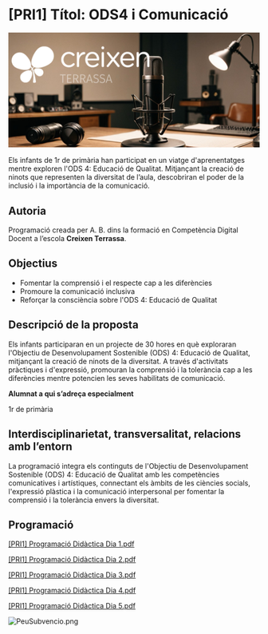 # [PRI1] Títol: ODS4 i Comunicació

![PortadaCreixen](PortadaCreixen.png)

Els infants de 1r de primària han participat en un viatge d'aprenentatges mentre exploren l'ODS 4: Educació de Qualitat. Mitjançant la creació de ninots que representen la diversitat de l’aula, descobriran el poder de la inclusió i la importància de la comunicació.

## **Autoria**

Programació creada per A. B. dins la formació en Competència Digital Docent a l’escola **Creixen Terrassa**.

## **Objectius**

- Fomentar la comprensió i el respecte cap a les diferències
- Promoure la comunicació inclusiva
- Reforçar la consciència sobre l'ODS 4: Educació de Qualitat

## **Descripció de la proposta**

Els infants participaran en un projecte de 30 hores en què exploraran l'Objectiu de Desenvolupament Sostenible (ODS) 4: Educació de Qualitat, mitjançant la creació de ninots de la diversitat. A través d'activitats pràctiques i d'expressió, promouran la comprensió i la tolerància cap a les diferències mentre potencien les seves habilitats de comunicació.

**Alumnat a qui s’adreça especialment**

1r de primària

## **Interdisciplinarietat, transversalitat, relacions amb l’entorn**

La programació integra els continguts de l'Objectiu de Desenvolupament Sostenible (ODS) 4: Educació de Qualitat amb les competències comunicatives i artístiques, connectant els àmbits de les ciències socials, l'expressió plàstica i la comunicació interpersonal per fomentar la comprensió i la tolerància envers la diversitat.

## **Programació**

[[PRI1] Programació Didàctica Dia 1.pdf](Programaci%C3%B3%20Did%C3%A0ctica/PRI1_Programaci%C3%B3_Did%C3%A0ctica_Dia_1.pdf)

[[PRI1] Programació Didàctica Dia 2.pdf](Programaci%C3%B3%20Did%C3%A0ctica/PRI1_Programaci%C3%B3_Did%C3%A0ctica_Dia_2.pdf)

[[PRI1] Programació Didàctica Dia 3.pdf](Programaci%C3%B3%20Did%C3%A0ctica/PRI1_Programaci%C3%B3_Did%C3%A0ctica_Dia_3.pdf)

[[PRI1] Programació Didàctica Dia 4.pdf](Programaci%C3%B3%20Did%C3%A0ctica/PRI1_Programaci%C3%B3_Did%C3%A0ctica_Dia_4.pdf)

[[PRI1] Programació Didàctica Dia 5.pdf](Programaci%C3%B3%20Did%C3%A0ctica/PRI1_Programaci%C3%B3_Did%C3%A0ctica_Dia_5.pdf)

![PeuSubvencio.png](PeuSubvenci%C3%B3.png)
